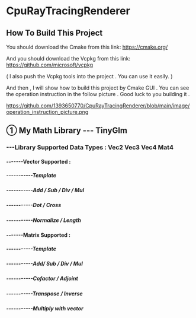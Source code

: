 # CpuRayTracingRenderer
## How To Build This Project
You should download the Cmake from this link:
https://cmake.org/

And you should download the Vcpkg from this link:
https://github.com/microsoft/vcpkg

( I also push the Vcpkg tools into the project . You can use it easily. )

And then , I will show how to build this project by Cmake GUI . You can see the operation instruction in the follow picture . Good luck to you building it .

https://github.com/1393650770/CpuRayTracingRenderer/blob/main/image/operation_instruction_picture.png


## ① My Math Library --- TinyGlm
### ---Library Supported Data Types : Vec2 Vec3 Vec4 Mat4
#### -------Vector Supported :
##### -----------Template
##### -----------Add / Sub / Div / Mul
##### -----------Dot / Cross
##### -----------Normalize / Length

#### -------Matrix Supported :
##### -----------Template
##### -----------Add/ Sub / Div / Mul
##### -----------Cofactor / Adjoint
##### -----------Transpose / Inverse
##### -----------Multiply with vector
